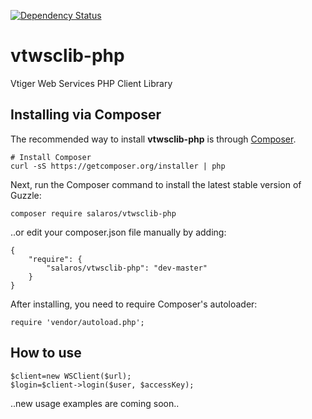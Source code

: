 [![Dependency Status](https://www.versioneye.com/user/projects/555af8f2634daacd41000171/badge.svg?style=flat)](https://www.versioneye.com/user/projects/555af8f2634daacd41000171)

# vtwsclib-php

Vtiger Web Services PHP Client Library

## Installing via Composer

The recommended way to install **vtwsclib-php** is through [Composer](https://getcomposer.org/).

    # Install Composer
    curl -sS https://getcomposer.org/installer | php

Next, run the Composer command to install the latest stable version of Guzzle:

    composer require salaros/vtwsclib-php

..or edit your composer.json file manually by adding:

    {
        "require": {
            "salaros/vtwsclib-php": "dev-master"
        }
    }

After installing, you need to require Composer's autoloader:

    require 'vendor/autoload.php';

## How to use

    $client=new WSClient($url);
    $login=$client->login($user, $accessKey);
    
..new usage examples are coming soon..
